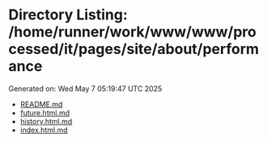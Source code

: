 # Directory Listing: /home/runner/work/www/www/processed/it/pages/site/about/performance
Generated on: Wed May  7 05:19:47 UTC 2025

- [README.md](README.md)
- [future.html.md](future.html.md)
- [history.html.md](history.html.md)
- [index.html.md](index.html.md)
